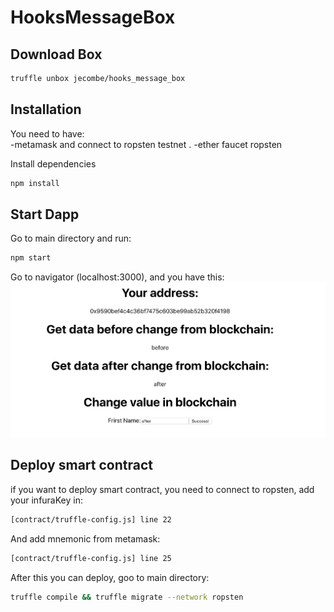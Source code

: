 # HooksMessageBox

## Download Box
```sh
truffle unbox jecombe/hooks_message_box
```

## Installation
You need to have:  
-metamask and connect to ropsten testnet . 
-ether faucet ropsten

Install dependencies
```sh
npm install
```
## Start Dapp
Go to main directory and run:
```sh
npm start
```
Go to navigator (localhost:3000), and you have this:
![alt text](navigator.png)

## Deploy smart contract
if you want to deploy smart contract, you need to connect to ropsten, add your infuraKey in:
```sh
[contract/truffle-config.js] line 22
```
And add mnemonic from metamask:
```sh
[contract/truffle-config.js] line 25
```
After this you can deploy, goo to main directory:

```sh
truffle compile && truffle migrate --network ropsten
```
